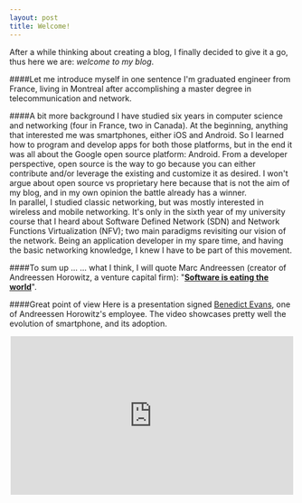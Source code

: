 ```yaml
---
layout: post
title: Welcome!
---
```

After a while thinking about creating a blog, I finally decided to give it a go, thus here we are: _welcome to my blog_. <br>

####Let me introduce myself in one sentence
I'm graduated engineer from France, living in Montreal after accomplishing a master degree in telecommunication and network. <br>

####A bit more background
I have studied six years in computer science and networking (four in France, two in Canada).
At the beginning, anything that interested me was smartphones, either iOS and Android. So I learned how to program and develop apps for both those platforms, but in the end it was all about the Google open source platform: Android. From a developer perspective, open source is the way to go because you can either contribute and/or leverage the existing and customize it as desired. I won't argue about open source vs proprietary here because that is not the aim of my blog, and in my own opinion the battle already has a winner. <br>
In parallel, I studied classic networking, but was mostly interested in wireless and mobile networking. It's only in the sixth year of my university course that I heard about Software Defined Network (SDN) and Network Functions Virtualization (NFV); two main paradigms revisiting our vision of the network.
Being an application developer in my spare time, and having the basic networking knowledge, I knew I have to be part of this movement. <br>

####To sum up ...
... what I think, I will quote Marc Andreessen (creator of Andreessen Horowitz, a venture capital firm): "<a href="http://www.wsj.com/articles/SB10001424053111903480904576512250915629460"><b>Software is eating the world</b></a>". <br>

####Great point of view
Here is a presentation signed <a href="http://ben-evans.com">Benedict Evans</a>, one of Andreessen Horowitz's employee. The video showcases pretty well the evolution of smartphone, and its adoption. 

<p align="center">
<iframe src="https://player.vimeo.com/video/130722577" width="500" height="281" frameborder="0" webkitallowfullscreen mozallowfullscreen allowfullscreen></iframe>
</p>

